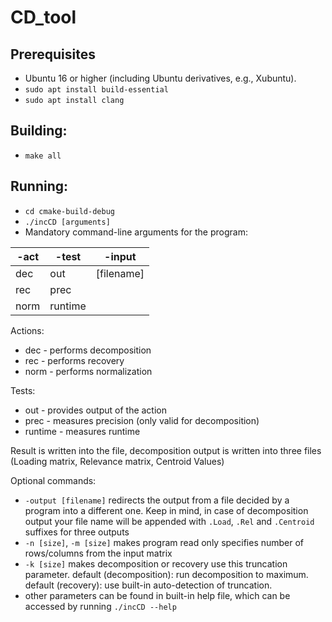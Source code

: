 # CD_tool

## Prerequisites

- Ubuntu 16 or higher (including Ubuntu derivatives, e.g., Xubuntu).
- `sudo apt install build-essential`
- `sudo apt install clang`

## Building:

- `make all`

## Running:

- `cd cmake-build-debug`
- `./incCD [arguments]`
- Mandatory command-line arguments for the program:

 | -act | -test | -input |
 | -------- | -------- | -------- | 
 | dec    | out        | [filename] |
 | rec    | prec       | |
 | norm   | runtime    | |

Actions:
- dec - performs decomposition
- rec - performs recovery
- norm - performs normalization

Tests:
- out - provides output of the action
- prec - measures precision (only valid for decomposition)
- runtime - measures runtime

Result is written into the file, decomposition output is written into three files (Loading matrix, Relevance matrix, Centroid Values)

Optional commands:

- `-output [filename]` redirects the output from a file decided by a program into a different one. Keep in mind, in case of decomposition output your file name will be appended with `.Load`, `.Rel` and `.Centroid` suffixes for three outputs
- `-n [size]`, `-m [size]` makes program read only specifies number of rows/columns from the input matrix
- `-k [size]` makes decomposition or recovery use this truncation parameter. default (decomposition): run decomposition to maximum. default (recovery): use built-in auto-detection of truncation.
- other parameters can be found in built-in help file, which can be accessed by running `./incCD --help`
